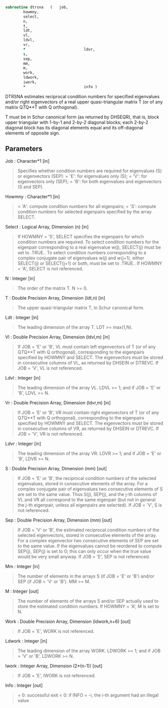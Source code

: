 ```fortran
subroutine dtrsna	(	job,
		howmny,
		select,
		n,
		t,
		ldt,
		vl,
		ldvl,
		vr,
		*                          ldvr,
		s,
		sep,
		mm,
		m,
		work,
		ldwork,
		iwork,
		*                          info )
```

 DTRSNA estimates reciprocal condition numbers for specified
 eigenvalues and/or right eigenvectors of a real upper
 quasi-triangular matrix T (or of any matrix Q*T*Q**T with Q
 orthogonal).

 T must be in Schur canonical form (as returned by DHSEQR), that is,
 block upper triangular with 1-by-1 and 2-by-2 diagonal blocks; each
 2-by-2 diagonal block has its diagonal elements equal and its
 off-diagonal elements of opposite sign.

## Parameters
Job : Character*1 [in]
> Specifies whether condition numbers are required for
> eigenvalues (S) or eigenvectors (SEP):
> = 'E': for eigenvalues only (S);
> = 'V': for eigenvectors only (SEP);
> = 'B': for both eigenvalues and eigenvectors (S and SEP).

Howmny : Character*1 [in]
> = 'A': compute condition numbers for all eigenpairs;
> = 'S': compute condition numbers for selected eigenpairs
> specified by the array SELECT.

Select : Logical Array, Dimension (n) [in]
> If HOWMNY = 'S', SELECT specifies the eigenpairs for which
> condition numbers are required. To select condition numbers
> for the eigenpair corresponding to a real eigenvalue w(j),
> SELECT(j) must be set to .TRUE.. To select condition numbers
> corresponding to a complex conjugate pair of eigenvalues w(j)
> and w(j+1), either SELECT(j) or SELECT(j+1) or both, must be
> set to .TRUE..
> If HOWMNY = 'A', SELECT is not referenced.

N : Integer [in]
> The order of the matrix T. N >= 0.

T : Double Precision Array, Dimension (ldt,n) [in]
> The upper quasi-triangular matrix T, in Schur canonical form.

Ldt : Integer [in]
> The leading dimension of the array T. LDT >= max(1,N).

Vl : Double Precision Array, Dimension (ldvl,m) [in]
> If JOB = 'E' or 'B', VL must contain left eigenvectors of T
> (or of any Q*T*Q**T with Q orthogonal), corresponding to the
> eigenpairs specified by HOWMNY and SELECT. The eigenvectors
> must be stored in consecutive columns of VL, as returned by
> DHSEIN or DTREVC.
> If JOB = 'V', VL is not referenced.

Ldvl : Integer [in]
> The leading dimension of the array VL.
> LDVL >= 1; and if JOB = 'E' or 'B', LDVL >= N.

Vr : Double Precision Array, Dimension (ldvr,m) [in]
> If JOB = 'E' or 'B', VR must contain right eigenvectors of T
> (or of any Q*T*Q**T with Q orthogonal), corresponding to the
> eigenpairs specified by HOWMNY and SELECT. The eigenvectors
> must be stored in consecutive columns of VR, as returned by
> DHSEIN or DTREVC.
> If JOB = 'V', VR is not referenced.

Ldvr : Integer [in]
> The leading dimension of the array VR.
> LDVR >= 1; and if JOB = 'E' or 'B', LDVR >= N.

S : Double Precision Array, Dimension (mm) [out]
> If JOB = 'E' or 'B', the reciprocal condition numbers of the
> selected eigenvalues, stored in consecutive elements of the
> array. For a complex conjugate pair of eigenvalues two
> consecutive elements of S are set to the same value. Thus
> S(j), SEP(j), and the j-th columns of VL and VR all
> correspond to the same eigenpair (but not in general the
> j-th eigenpair, unless all eigenpairs are selected).
> If JOB = 'V', S is not referenced.

Sep : Double Precision Array, Dimension (mm) [out]
> If JOB = 'V' or 'B', the estimated reciprocal condition
> numbers of the selected eigenvectors, stored in consecutive
> elements of the array. For a complex eigenvector two
> consecutive elements of SEP are set to the same value. If
> the eigenvalues cannot be reordered to compute SEP(j), SEP(j)
> is set to 0; this can only occur when the true value would be
> very small anyway.
> If JOB = 'E', SEP is not referenced.

Mm : Integer [in]
> The number of elements in the arrays S (if JOB = 'E' or 'B')
> and/or SEP (if JOB = 'V' or 'B'). MM >= M.

M : Integer [out]
> The number of elements of the arrays S and/or SEP actually
> used to store the estimated condition numbers.
> If HOWMNY = 'A', M is set to N.

Work : Double Precision Array, Dimension (ldwork,n+6) [out]
> If JOB = 'E', WORK is not referenced.

Ldwork : Integer [in]
> The leading dimension of the array WORK.
> LDWORK >= 1; and if JOB = 'V' or 'B', LDWORK >= N.

Iwork : Integer Array, Dimension (2*(n-1)) [out]
> If JOB = 'E', IWORK is not referenced.

Info : Integer [out]
> = 0: successful exit
> < 0: if INFO = -i, the i-th argument had an illegal value

